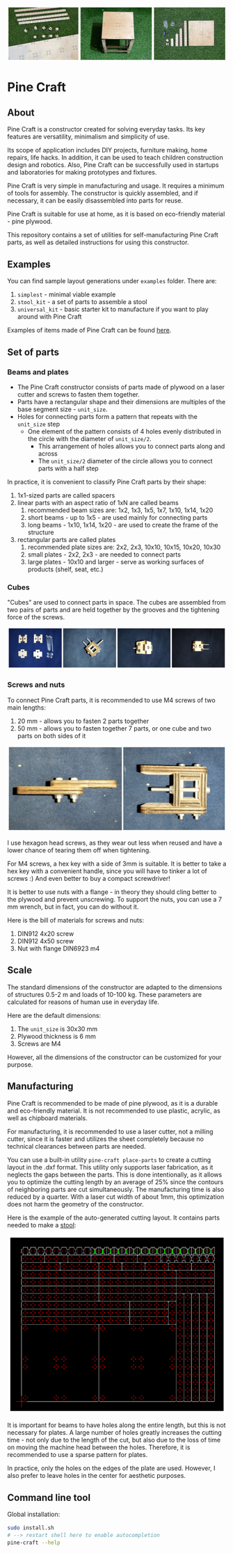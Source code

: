 ![Pine Craft intro](docs/images/pine_craft_intro.jpg)

# Pine Craft

## About

Pine Craft is a constructor created for solving everyday tasks. Its key features are versatility, minimalism and simplicity of use.

Its scope of application includes DIY projects, furniture making, home repairs, life hacks. In addition, it can be used to teach children construction design and robotics. Also, Pine Craft can be successfully used in startups and laboratories for making prototypes and fixtures.

Pine Craft is very simple in manufacturing and usage. It requires a minimum of tools for assembly. The constructor is quickly assembled, and if necessary, it can be easily disassembled into parts for reuse.

Pine Craft is suitable for use at home, as it is based on eco-friendly material - pine plywood.

This repository contains a set of utilities for self-manufacturing Pine Craft parts, as well as detailed instructions for using this constructor.

## Examples

You can find sample layout generations under `examples` folder. There are:
1. `simplest` - minimal viable example
2. `stool_kit` - a set of parts to assemble a stool
3. `universal_kit` - basic starter kit to manufacture if you want to play around with Pine Craft

Examples of items made of Pine Craft can be found [here](docs/examples.md).

## Set of parts

### Beams and plates

- The Pine Craft constructor consists of parts made of plywood on a laser cutter and screws to fasten them together.
- Parts have a rectangular shape and their dimensions are multiples of the base segment size - `unit_size`.
- Holes for connecting parts form a pattern that repeats with the `unit_size` step
    - One element of the pattern consists of 4 holes evenly distributed in the circle with the diameter of `unit_size/2`.
        - This arrangement of holes allows you to connect parts along and across
        - The `unit_size/2` diameter of the circle allows you to connect parts with a half step

In practice, it is convenient to classify Pine Craft parts by their shape:
1. 1x1-sized parts are called spacers
2. linear parts with an aspect ratio of 1xN are called beams
    1. recommended beam sizes are: 1x2, 1x3, 1x5, 1x7, 1x10, 1x14, 1x20
    2. short beams - up to 1x5 - are used mainly for connecting parts
    3. long beams - 1x10, 1x14, 1x20 - are used to create the frame of the structure
3. rectangular parts are called plates
    1. recommended plate sizes are: 2x2, 2x3, 10x10, 10x15, 10x20, 10x30
    2. small plates - 2x2, 2x3 - are needed to connect parts
    3. large plates - 10x10 and larger - serve as working surfaces of products (shelf, seat, etc.)

### Cubes

"Cubes" are used to connect parts in space. The cubes are assembled from two pairs of parts and are held together by the grooves and the tightening force of the screws.

![Pine Craft cube](docs/images/pine_craft_cube.jpg)

### Screws and nuts

To connect Pine Craft parts, it is recommended to use M4 screws of two main lengths:
1. 20 mm - allows you to fasten 2 parts together
2. 50 mm - allows you to fasten together 7 parts, or one cube and two parts on both sides of it

![Screw lengths](docs/images/screw_lengths.jpg)

I use hexagon head screws, as they wear out less when reused and have a lower chance of tearing them off when tightening.

For M4 screws, a hex key with a side of 3mm is suitable. It is better to take a hex key with a convenient handle, since you will have to tinker a lot of screws :) And even better to buy a compact screwdriver!

It is better to use nuts with a flange - in theory they should cling better to the plywood and prevent unscrewing. To support the nuts, you can use a 7 mm wrench, but in fact, you can do without it.

Here is the bill of materials for screws and nuts:
1. DIN912 4x20 screw
2. DIN912 4x50 screw
3. Nut with flange DIN6923 m4

## Scale

The standard dimensions of the constructor are adapted to the dimensions of structures 0.5-2 m and loads of 10-100 kg. These parameters are calculated for reasons of human use in everyday life.

Here are the default dimensions:
1. The `unit_size` is 30x30 mm
2. Plywood thickness is 6 mm
3. Screws are M4

However, all the dimensions of the constructor can be customized for your purpose.

## Manufacturing

Pine Craft is recommended to be made of pine plywood, as it is a durable and eco-friendly material. It is not recommended to use plastic, acrylic, as well as chipboard materials.

For manufacturing, it is recommended to use a laser cutter, not a milling cutter, since it is faster and utilizes the sheet completely because no technical clearances between parts are needed.

You can use a built-in utility `pine-craft place-parts` to create a cutting layout in the .dxf format. This utility only supports laser fabrication, as it neglects the gaps between the parts. This is done intentionally, as it allows you to optimize the cutting length by an average of 25% since the contours of neighboring parts are cut simultaneously. The manufacturing time is also reduced by a quarter. With a laser cut width of about 1mm, this optimization does not harm the geometry of the constructor.

Here is the example of the auto-generated cutting layout. It contains parts needed to make a [stool](docs/examples.md):

![Stool layout](docs/images/stool_layout.jpg)

It is important for beams to have holes along the entire length, but this is not necessary for plates. A large number of holes greatly increases the cutting time - not only due to the length of the cut, but also due to the loss of time on moving the machine head between the holes. Therefore, it is recommended to use a sparse pattern for plates.

In practice, only the holes on the edges of the plate are used. However, I also prefer to leave holes in the center for aesthetic purposes.

## Command line tool

Global installation:

```bash
sudo install.sh
# --> restart shell here to enable autocompletion
pine-craft --help
```
